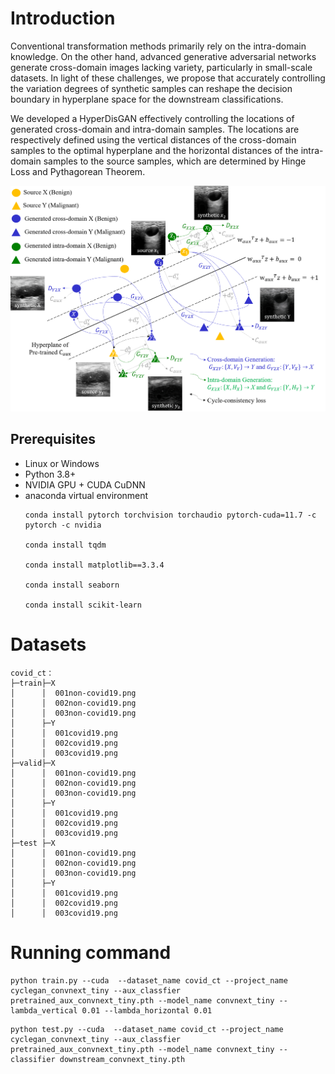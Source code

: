 # Introduction
Conventional transformation methods primarily rely on the intra-domain knowledge. On the other hand, advanced generative adversarial networks generate cross-domain images lacking variety, particularly in small-scale datasets. In light of these challenges, we propose that accurately controlling the variation degrees of synthetic samples can reshape the decision boundary in hyperplane space for the downstream classifications.

We developed a HyperDisGAN effectively controlling the locations of generated cross-domain and intra-domain samples. The locations are respectively defined using the vertical distances of the cross-domain samples to the optimal hyperplane and the horizontal distances of the intra-domain samples to the source samples, which are determined by Hinge Loss and Pythagorean Theorem.

<img src='imgs/HyperDisGAN.png' width="700px"/>

## Prerequisites
- Linux or Windows
- Python 3.8+
- NVIDIA GPU + CUDA CuDNN
- anaconda virtual environment
  ```
  conda install pytorch torchvision torchaudio pytorch-cuda=11.7 -c pytorch -c nvidia  
  
  conda install tqdm  
  
  conda install matplotlib==3.3.4  
  
  conda install seaborn  
  
  conda install scikit-learn  
  ```

# Datasets
```
covid_ct：
├─train├─X
│      │  001non-covid19.png
│      │  002non-covid19.png
│      │  003non-covid19.png
│      ├─Y
│      │  001covid19.png
│      │  002covid19.png
│      │  003covid19.png
├─valid├─X
│      │  001non-covid19.png
│      │  002non-covid19.png
│      │  003non-covid19.png
│      ├─Y
│      │  001covid19.png
│      │  002covid19.png
│      │  003covid19.png
├─test ├─X
│      │  001non-covid19.png
│      │  002non-covid19.png
│      │  003non-covid19.png
│      ├─Y
│      │  001covid19.png
│      │  002covid19.png
│      │  003covid19.png
```

# Running command
```
python train.py --cuda  --dataset_name covid_ct --project_name cyclegan_convnext_tiny --aux_classfier pretrained_aux_convnext_tiny.pth --model_name convnext_tiny --lambda_vertical 0.01 --lambda_horizontal 0.01
```

```
python test.py --cuda  --dataset_name covid_ct --project_name cyclegan_convnext_tiny --aux_classfier pretrained_aux_convnext_tiny.pth --model_name convnext_tiny --classifier downstream_convnext_tiny.pth
```
